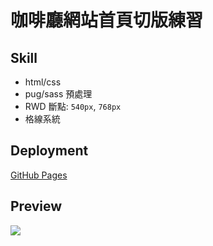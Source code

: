 # 咖啡廳網站首頁切版練習
## Skill
- html/css
- pug/sass 預處理
- RWD 斷點: `540px`, `768px`
- 格線系統

## Deployment
[GitHub Pages](https://yeeway0609.github.io/home-page-project/)

## Preview
![](images/cafe_preview.png)

